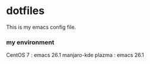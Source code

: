# dotfiles

This is my emacs config file.

### my environment

CentOS 7 : emacs 26.1
manjaro-kde plazma : emacs 26.1
